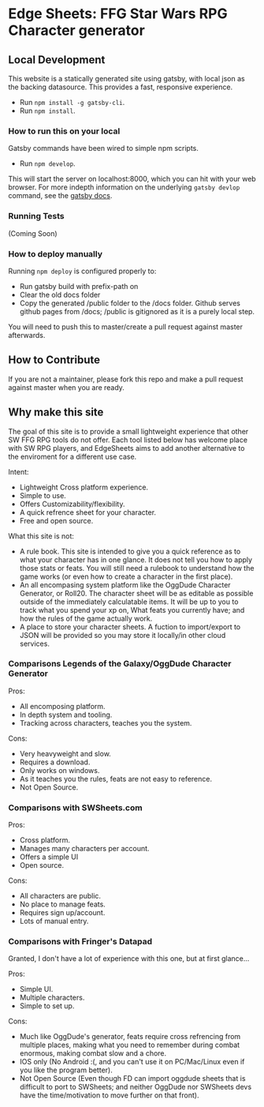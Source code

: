 # Edge Sheets: FFG Star Wars RPG Character generator

## Local Development

This website is a statically generated site using gatsby, with local json as the backing datasource. This provides a fast, responsive experience.

* Run `npm install -g gatsby-cli`.
* Run `npm install`.

### How to run this on your local

Gatsby commands have been wired to simple npm scripts.

* Run `npm develop`.

This will start the server on localhost:8000, which you can hit with your web browser. For more indepth information on the underlying `gatsby devlop` command, see the [gatsby docs](https://www.gatsbyjs.org/docs/gatsby-cli/).

### Running Tests

(Coming Soon)

### How to deploy manually

Running `npm deploy` is configured properly to:

* Run gatsby build with prefix-path on
* Clear the old docs folder
* Copy the generated /public folder to the /docs folder. Github serves github pages from /docs; /public is gitignored as it is a purely local step.

You will need to push this to master/create a pull request against master afterwards.

## How to Contribute

If you are not a maintainer, please fork this repo and make a pull request against master when you are ready.

## Why make this site

The goal of this site is to provide a small lightweight experience that other SW FFG RPG tools do not offer. Each tool listed below has welcome place with SW RPG players, and EdgeSheets aims to add another alternative to the enviroment for a different use case.

Intent:

* Lightweight Cross platform experience.
* Simple to use.
* Offers Customizability/flexibility.
* A quick refrence sheet for your character.
* Free and open source.

What this site is not:

* A rule book. This site is intended to give you a quick reference as to  what your character has in one glance. It does not tell you how to apply those stats or feats. You will still need a rulebook to understand how the game works (or even how to create a character in the first place).
* An all encompasing system platform like the OggDude Character Generator, or Roll20. The character sheet will be as editable as possible outside of the immediately calculatable items. It will be up to you to track what you spend your xp on, What feats you currently have; and how the rules of the game actually work.
* A place to store your character sheets. A fuction to import/export to JSON will be provided so you may store it locally/in other cloud services.

### Comparisons Legends of the Galaxy/OggDude Character Generator

Pros:

* All encomposing platform.
* In depth system and tooling.
* Tracking across characters, teaches you the system.

Cons:

* Very heavyweight and slow.
* Requires a download.
* Only works on windows.
* As it teaches you the rules, feats are not easy to reference.
* Not Open Source.

### Comparisons with SWSheets.com

Pros:

* Cross platform.
* Manages many characters per account.
* Offers a simple UI
* Open source.

Cons:

* All characters are public.
* No place to manage feats.
* Requires sign up/account.
* Lots of manual entry.

### Comparisons with Fringer's Datapad

Granted, I don't have a lot of experience with this one, but at first glance...

Pros:

* Simple UI.
* Multiple characters.
* Simple to set up.

Cons:

* Much like OggDude's generator, feats require cross refrencing from multiple places, making what you need to remember during combat enormous, making combat slow and a chore.
* IOS only (No Android :(, and you can't use it on PC/Mac/Linux even if you like the program better).
* Not Open Source (Even though FD can import oggdude sheets that is difficult to port to SWSheets; and neither OggDude nor SWSheets devs have the time/motivation to move further on that front).
